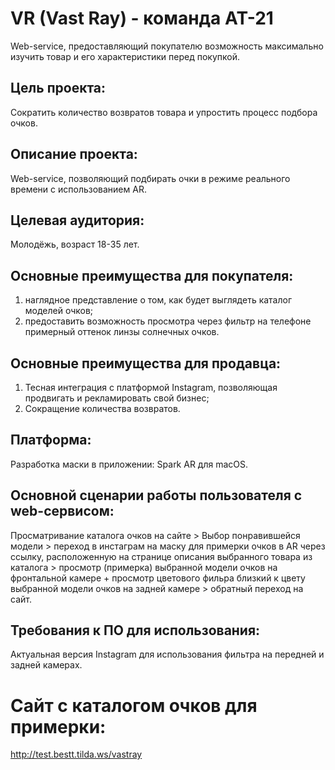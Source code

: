 # VR (Vast Ray) - команда АТ-21
Web-service, предоставляющий покупателю возможность максимально изучить товар и его характеристики перед покупкой. 

## Цель проекта:
Сократить количество возвратов товара и упростить процесс подбора очков.

## Описание проекта:
Web-service, позволяющий подбирать очки в режиме реального времени с использованием AR.

## Целевая аудитория:
Молодёжь, возраст 18-35 лет.

## Основные преимущества для покупателя:
1) наглядное представление о том, как будет выглядеть каталог моделей очков;
2) предоставить возможность просмотра через фильтр на телефоне примерный оттенок линзы солнечных очков.

## Основные преимущества для продавца:
1) Тесная интеграция с платформой Instagram, позволяющая продвигать и рекламировать свой бизнес;
2) Сокращение количества возвратов.

## Платформа:
Разработка маски в приложении: Spark AR для macOS.

## Основной сценарии работы пользователя с web-сервисом:
Просматривание каталога очков на сайте > Выбор понравившейся модели > переход в инстаграм на маску для примерки очков в AR через ссылку, расположенную на странице описания выбранного товара из каталога > просмотр (примерка) выбранной модели очков на фронтальной камере + просмотр цветового фильра близкий к цвету выбранной модели очков на задней камере > обратный переход на сайт. 

## Требования к ПО для использования:
Актуальная версия Instagram для использования фильтра на передней и задней камерах. 

# Сайт с каталогом очков для примерки:
http://test.bestt.tilda.ws/vastray
